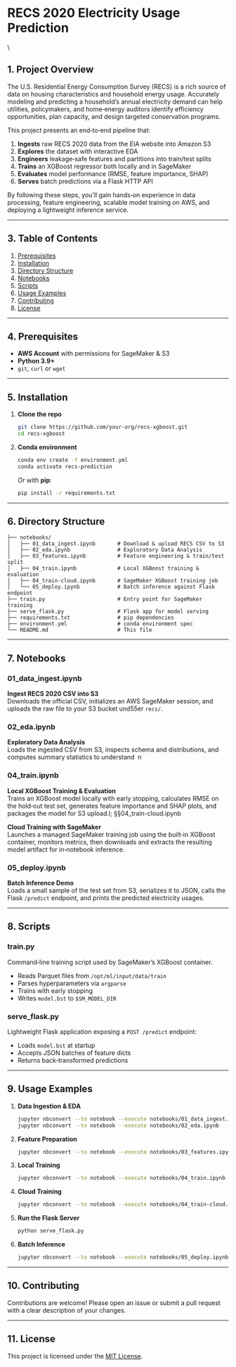 # RECS 2020 Electricity Usage Prediction

\


## 1. Project Overview

The U.S. Residential Energy Consumption Survey (RECS) is a rich source of data on housing characteristics and household energy usage. Accurately modeling and predicting a household’s annual electricity demand can help utilities, policymakers, and home‑energy auditors identify efficiency opportunities, plan capacity, and design targeted conservation programs.

This project presents an end‑to‑end pipeline that:

1. **Ingests** raw RECS 2020 data from the EIA website into Amazon S3
2. **Explores** the dataset with interactive EDA
3. **Engineers** leakage‑safe features and partitions into train/test splits
4. **Trains** an XGBoost regressor both locally and in SageMaker
5. **Evaluates** model performance (RMSE, feature importance, SHAP)
6. **Serves** batch predictions via a Flask HTTP API

By following these steps, you’ll gain hands‑on experience in data processing, feature engineering, scalable model training on AWS, and deploying a lightweight inference service.

---

## 3. Table of Contents

1. [Prerequisites](#prerequisites)
2. [Installation](#installation)
3. [Directory Structure](#directory-structure)
4. [Notebooks](#notebooks)
5. [Scripts](#scripts)
6. [Usage Examples](#usage-examples)
7. [Contributing](#contributing)
8. [License](#license)

---

## 4. Prerequisites

- **AWS Account** with permissions for SageMaker & S3
- **Python 3.9+**
- `git`, `curl` or `wget`

---

## 5. Installation

1. **Clone the repo**

   ```bash
   git clone https://github.com/your‑org/recs‑xgboost.git
   cd recs-xgboost
   ```

2. **Conda environment**

   ```bash
   conda env create -f environment.yml
   conda activate recs-prediction
   ```

   *Or* with **pip**:

   ```bash
   pip install -r requirements.txt
   ```

---

## 6. Directory Structure

```text
├── notebooks/
│   ├── 01_data_ingest.ipynb       # Download & upload RECS CSV to S3
│   ├── 02_eda.ipynb               # Exploratory Data Analysis
│   ├── 03_features.ipynb          # Feature engineering & train/test split
│   ├── 04_train.ipynb             # Local XGBoost training & evaluation
│   ├── 04_train-cloud.ipynb       # SageMaker XGBoost training job
│   └── 05_deploy.ipynb            # Batch inference against Flask endpoint
├── train.py                       # Entry point for SageMaker training
├── serve_flask.py                 # Flask app for model serving
├── requirements.txt               # pip dependencies
├── environment.yml                # conda environment spec
└── README.md                      # This file
```

---

## 7. Notebooks

### 01\_data\_ingest.ipynb

**Ingest RECS 2020 CSV into S3**\
Downloads the official CSV, initializes an AWS SageMaker session, and uploads the raw file to your S3 bucket und55er `recs/`.

### 02\_eda.ipynb

**Exploratory Data Analysis**\
Loads the ingested CSV from S3, inspects schema and distributions, and computes summary statistics to understand  n

### 04\_train.ipynb

**Local XGBoost Training & Evaluation**\
Trains an XGBoost model locally with early stopping, calculates RMSE on the hold‑out test set, generates feature importance and SHAP plots, and packages the model for S3 upload.l; §§04\_train-cloud.ipynb

**Cloud Training with SageMaker**\
Launches a managed SageMaker training job using the built‑in XGBoost container, monitors metrics, then downloads and extracts the resulting model artifact for in‑notebook inference.

### 05\_deploy.ipynb

**Batch Inference Demo**\
Loads a small sample of the test set from S3, serializes it to JSON, calls the Flask `/predict` endpoint, and prints the predicted electricity usages.

---

## 8. Scripts

### train.py

Command‑line training script used by SageMaker’s XGBoost container.

- Reads Parquet files from `/opt/ml/input/data/train`
- Parses hyperparameters via `argparse`
- Trains with early stopping
- Writes `model.bst` to `$SM_MODEL_DIR`

### serve\_flask.py

Lightweight Flask application exposing a `POST /predict` endpoint:

- Loads `model.bst` at startup
- Accepts JSON batches of feature dicts
- Returns back‑transformed predictions

---

## 9. Usage Examples

1. **Data Ingestion & EDA**

   ```bash
   jupyter nbconvert --to notebook --execute notebooks/01_data_ingest.ipynb
   jupyter nbconvert --to notebook --execute notebooks/02_eda.ipynb
   ```

2. **Feature Preparation**

   ```bash
   jupyter nbconvert --to notebook --execute notebooks/03_features.ipynb
   ```

3. **Local Training**

   ```bash
   jupyter nbconvert --to notebook --execute notebooks/04_train.ipynb
   ```

4. **Cloud Training**

   ```bash
   jupyter nbconvert --to notebook --execute notebooks/04_train-cloud.ipynb
   ```

5. **Run the Flask Server**

   ```bash
   python serve_flask.py
   ```

6. **Batch Inference**

   ```bash
   jupyter nbconvert --to notebook --execute notebooks/05_deploy.ipynb
   ```

---

## 10. Contributing

Contributions are welcome! Please open an issue or submit a pull request with a clear description of your changes.

---

## 11. License

This project is licensed under the [MIT License](LICENSE).

